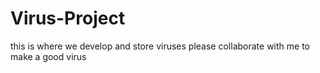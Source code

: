 # Virus-Project
this is where we develop and store viruses
please collaborate with me to make a good virus
